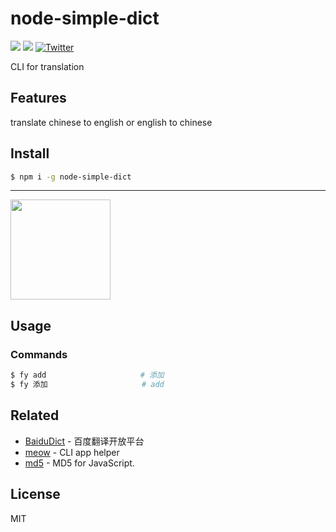 # node-simple-dict
[![](https://github.com/fanfoujs/nofan/workflows/Node/badge.svg)](https://github.com/twoheartliu/node-simple-dict)
[![](https://img.shields.io/github/license/twoheartliu/node-two-do?color=MIT)](https://github.com/twoheartliu/node-simple-dict/blob/master/LICENSE)
[![Twitter](https://img.shields.io/twitter/url?color=call&label=liutwoheart&style=social&url=https%3A%2F%2Ftwitter.com%2Fliutwoheart)](https://twitter.com/intent/tweet?text=Wow:&url=https%3A%2F%2Fgithub.com%2Ftwoheartliu%2Fnode-two-do)

CLI for translation


## Features

translate chinese to english or english to chinese

## Install

```bash
$ npm i -g node-simple-dict
```

---

<a href="https://www.patreon.com/twoheart/creators">
	<img src="https://c5.patreon.com/external/logo/become_a_patron_button@2x.png" width="160">
</a>


## Usage

### Commands

```bash
$ fy add                     # 添加
$ fy 添加                     # add
```

## Related
- [BaiduDict](https://fanyi-api.baidu.com) - 百度翻译开放平台
- [meow](https://github.com/sindresorhus/meow) - CLI app helper
- [md5](https://www.npmjs.com/package/md5) - MD5 for JavaScript.

## License

MIT
